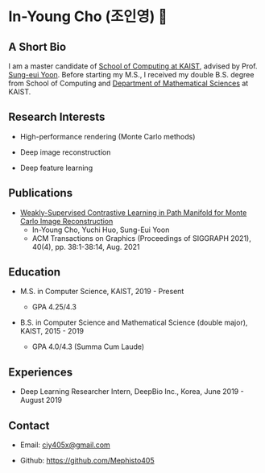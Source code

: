 # In-Young Cho (조인영) 👋

## A Short Bio

I am a master candidate of [School of Computing at KAIST](https://cs.kaist.ac.kr/), advised by Prof. [Sung-eui Yoon](https://sgvr.kaist.ac.kr/~sungeui/). Before starting my M.S., I received my double B.S. degree from School of Computing and [Department of Mathematical Sciences](https://mathsci.kaist.ac.kr/home/en/) at KAIST.

## Research Interests

- High-performance rendering (Monte Carlo methods)

- Deep image reconstruction

- Deep feature learning

## Publications

- [Weakly-Supervised Contrastive Learning in Path Manifold for Monte Carlo Image Reconstruction](https://www.notion.so/Weakly-Supervised-Contrastive-Learning-in-Path-Manifold-for-Monte-Carlo-Image-Reconstruction-d3f58f37e33b491d8fdaef43814c3a3c)
  - In-Young Cho, Yuchi Huo, Sung-Eui Yoon
  - ACM Transactions on Graphics (Proceedings of SIGGRAPH 2021), 40(4), pp. 38:1-38:14, Aug. 2021

## Education

- M.S. in Computer Science, KAIST, 2019 - Present

  - GPA 4.25/4.3

- B.S. in Computer Science and Mathematical Science (double major), KAIST, 2015 - 2019

  - GPA 4.0/4.3 (Summa Cum Laude)

## Experiences

- Deep Learning Researcher Intern, DeepBio Inc., Korea, June 2019 - August 2019

## Contact

- Email: ciy405x@gmail.com

- Github: https://github.com/Mephisto405

<!--
**Mephisto405/Mephisto405** is a ✨ _special_ ✨ repository because its `README.md` (this file) appears on your GitHub profile.

Here are some ideas to get you started:

- 🔭 I’m currently working on ...
- 🌱 I’m currently learning ...
- 👯 I’m looking to collaborate on ...
- 🤔 I’m looking for help with ...
- 💬 Ask me about ...
- 📫 How to reach me: ...
- 😄 Pronouns: ...
- ⚡ Fun fact: ...
-->
